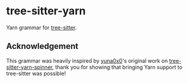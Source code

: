 # tree-sitter-yarn

Yarn grammar for [tree-sitter](https://github.com/tree-sitter/tree-sitter).

## Acknowledgement

This grammar was heavily inspired by [yuna0x0](https://github.com/yuna0x0)'s
original work on
[tree-sitter-yarn-spinner](https://github.com/yuna0x0/tree-sitter-yarn-spinner),
thank you for showing that bringing Yarn support to tree-sitter was possible!
